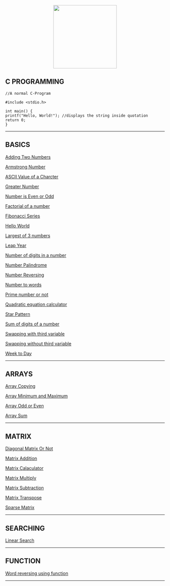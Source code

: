 [<p align="center">
<img src="https://img.icons8.com/color/480/000000/c-programming.png" height='200'></p>](https://www.google.com/search?q=c+programming&sxsrf=APq-WBsl39GV81CI__BoZYBzVXrIVv7SZw%3A1643466577516&ei=UU_1YaiAH4ad4-EPu7Oi-Ao&ved=0ahUKEwjo7LWMltf1AhWGzjgGHbuZCK8Q4dUDCA4&uact=5&oq=c+programming&gs_lcp=Cgdnd3Mtd2l6EANKBAhBGABKBAhGGABQAFgAYMYBaABwAngAgAEAiAEAkgEAmAEAoAEBwAEB&sclient=gws-wiz)

## C PROGRAMMING

    
    //A normal C-Program

    #include <stdio.h>

    int main() {
    printf("Hello, World!"); //displays the string inside quotation
    return 0;
    }

---
## BASICS

[Adding Two Numbers](https://github.com/004Ajay/C/blob/main/AddTwoNumbers.c) 

[Armstrong Number](https://github.com/004Ajay/C/blob/main/ArmstrongNum.c) 

[ASCII Value of a Charcter](https://github.com/004Ajay/C/blob/main/ASCIIValueOfCharcter.c) 

[Greater Number](https://github.com/004Ajay/C/blob/main/GreaterNum.c) 

[Number is Even or Odd](https://github.com/004Ajay/C/blob/main/EvenOdd.c) 

[Factorial of a number](https://github.com/004Ajay/C/blob/main/Factorial.c) 

[Fibonacci Series](https://github.com/004Ajay/C/blob/main/FibonacciSeries.c)

[Hello World](https://github.com/004Ajay/C/blob/main/HelloWorld.c) 

[Largest of 3 numbers](https://github.com/004Ajay/C/blob/main/LargestOf3Nos.c) 

[Leap Year](https://github.com/004Ajay/C/blob/main/LeapYear.c) 

[Number of digits in a number](https://github.com/004Ajay/C/blob/main/NumOfDigits.c) 

[Number Palindrome](https://github.com/004Ajay/C/blob/main/NumPalindrome.c) 

[Number Reversing](https://github.com/004Ajay/C/blob/main/NumRev.c) 

[Number to words](https://github.com/004Ajay/C/blob/main/NumToWords.c) 

[Prime number or not](https://github.com/004Ajay/C/blob/main/PrimeCheck.c) 

[Quadratic equation calculator](https://github.com/004Ajay/C/blob/main/QuadEq.c) 

[Star Pattern](https://github.com/004Ajay/C/blob/main/StarPattern.c) 

[Sum of digits of a number](https://github.com/004Ajay/C/blob/main/SumOfDigits.c)

[Swapping with third variable](https://github.com/004Ajay/C/blob/main/SwapWith3rdVar.c) 

[Swapping without third variable](https://github.com/004Ajay/C/blob/main/SwapWithout3rdVar.c) 

[Week to Day](https://github.com/004Ajay/C/blob/main/WeekDays.c) 

---

## ARRAYS

[Array Copying](https://github.com/004Ajay/C/blob/main/ArrayCopy.c) 

[Array Minimum and Maximum](https://github.com/004Ajay/C/blob/main/ArrayMinMax.c)

[Array Odd or Even](https://github.com/004Ajay/C/blob/main/ArrayOddEven.c)

[Array Sum](https://github.com/004Ajay/C/blob/main/ArraySum.c) 

---

## MATRIX

[Diagonal Matrix Or Not](https://github.com/004Ajay/C/blob/main/DiagonalMatrixOrNot.c)

[Matrix Addition](https://github.com/004Ajay/C/blob/main/MatAdd.c)

[Matrix Calaculator](https://github.com/004Ajay/C/blob/main/MatCalaculator.c)

[Matrix Multiply](https://github.com/004Ajay/C/blob/main/MatMultiply.c) 

[Matrix Subtraction](https://github.com/004Ajay/C/blob/main/MatSub.c)

[Matrix Transpose](https://github.com/004Ajay/C/blob/main/MatTranspose.c) 

[Sparse Matrix](https://github.com/004Ajay/C/blob/main/SparseMatrix.c)

---

## SEARCHING

[Linear Search](https://github.com/004Ajay/C/blob/main/LinearSearch.c)

---

## FUNCTION

[Word reversing using function](https://github.com/004Ajay/C/blob/main/WordRevUsingFunc.c) 

---